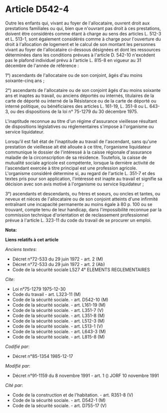 # Article D542-4

Outre les enfants qui, vivant au foyer de l'allocataire, ouvrent droit aux prestations familiales ou qui, bien que n'ouvrant
pas droit à ces prestations, doivent être considérés comme étant à charge au sens des articles L. 512-3 et L. 513-1, sont
également considérés comme à charge pour l'ouverture du droit à l'allocation de logement et le calcul de son montant les
personnes vivant au foyer de l'allocataire ci-dessous désignées et dont les ressources déterminées dans les conditions
prévues à l'article D. 542-10 n'excèdent pas le plafond individuel prévu à l'article L. 815-8 en vigueur au 31 décembre de
l'année de référence :

1°) ascendants de l'allocataire ou de son conjoint, âgés d'au moins soixante-cinq ans ; 

2°) ascendants de l'allocataire ou de son conjoint âgés d'au moins soixante ans et inaptes au travail, ou anciens déportés ou
internés, titulaires de la carte de déporté ou interné de la Résistance ou de la carte de déporté ou interné politique, ou
bénéficiaires des articles L. 161-19, L. 351-8 ou L. 643-3, ou des dispositions de la loi n° 75-1279 du 30 décembre 1975. 

L'inaptitude reconnue au titre d'un régime d'assurance vieillesse résultant de dispositions législatives ou réglementaires
s'impose à l'organisme ou service liquidateur. 

Lorsqu'il est fait état de l'inaptitude au travail de l'ascendant, sans qu'une prestation de vieillesse ait été allouée à ce
titre, l'organisme liquidateur communique le dossier de l'intéressé à la caisse régionale d'assurance maladie de la
circonscription de sa résidence. Toutefois, la caisse de mutualité sociale agricole est compétente, lorsque la dernière
activité de l'ascendant exercée à titre principal est une profession agricole. L'organisme considéré détermine si, au regard
de l'article L. 351-7 et des textes pris pour son application, l'intéressé est inapte au travail et signifie sa décision avec
son avis motivé à l'organisme ou service liquidateur ;

3°) ascendants et descendants, ou frères et soeurs, ou oncles et tantes, ou neveux et nièces de l'allocataire ou de son
conjoint atteints d'une infirmité entraînant une incapacité permanente au moins égale à 80 p. 100 ou se trouvant, compte tenu
de leur handicap, dans l'impossibilité reconnue par la commission technique d'orientation et de reclassement professionnel
prévue à l'article L. 323-11 du code du travail de se procurer un emploi.

**Nota:**



**Liens relatifs à cet article**

_Anciens textes_:

  - Décret n°72-533 du 29 juin 1972 - art. 2 (M)
  - Décret n°72-533 du 29 juin 1972 - art. 2 (Ab)
  - Code de la sécurité sociale L527 4° ELEMENTS REGLEMENTAIRES

_Cite_:

  - Loi n°75-1279 1975-12-30
  - Code du travail - art. L323-11 (M)
  - Code de la sécurité sociale. - art. D542-10 (M)
  - Code de la sécurité sociale. - art. L161-19 (M)
  - Code de la sécurité sociale. - art. L351-7 (V)
  - Code de la sécurité sociale. - art. L351-8 (M)
  - Code de la sécurité sociale. - art. L512-3 (M)
  - Code de la sécurité sociale. - art. L513-1 (V)
  - Code de la sécurité sociale. - art. L643-3 (M)
  - Code de la sécurité sociale. - art. L815-8 (M)

_Codifié par_:

  - Décret n°85-1354 1985-12-17

_Modifié par_:

  - Décret n°91-1159 du 8 novembre 1991 - art. 1 () JORF 10 novembre 1991

_Cité par_:

  - Code de la construction et de l'habitation. - art. R351-8 (V)
  - Code de la sécurité sociale. - art. D542-1 (M)
  - Code de la sécurité sociale. - art. D755-17 (V)
